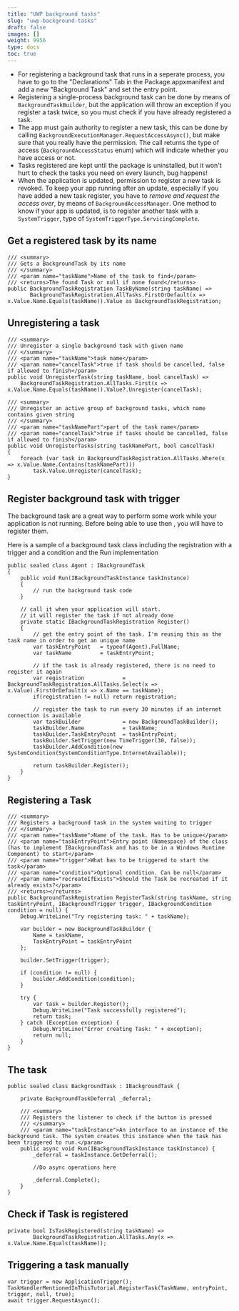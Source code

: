 ```yaml
---
title: "UWP background tasks"
slug: "uwp-background-tasks"
draft: false
images: []
weight: 9956
type: docs
toc: true
---
```


- For registering a background task that runs in a seperate process, you have to go to the "Declarations" Tab in the Package.appxmanifest and add a new "Background Task" and set the entry point.
- Registering a single-process background task can be done by means of `BackgroundTaskBuilder`, but the application will throw an exception if you register a task twice, so you must check if you have already registered a task.
- The app must gain authority to register a new task, this can be done by calling `BackgroundExecutionManager.RequestAccessAsync()`, but make sure that you really have the permission. The call returns the type of access (`BackgroundAccessStatus` enum) which will indicate whether you have access or not.
- Tasks registered are kept until the package is uninstalled, but it won't hurt to check the tasks you need on every launch, bug happens!
- When the application is updated, permission to register a new task is revoked. To keep your app running after an update, especially if you have added a new task register, you have to *remove and request the access over*, by means of `BackgroundAccessManager`. One method to know if your app is updated, is to register another task with a `SystemTrigger`, type of `SystemTriggerType.ServicingComplete`.

## Get a registered task by its name
<!-- language: c# -->   
 
    /// <summary>
    /// Gets a BackgroundTask by its name
    /// </summary>
    /// <param name="taskName">Name of the task to find</param>
    /// <returns>The found Task or null if none found</returns>
    public BackgroundTaskRegistration TaskByName(string taskName) =>
           BackgroundTaskRegistration.AllTasks.FirstOrDefault(x => x.Value.Name.Equals(taskName)).Value as BackgroundTaskRegistration;


## Unregistering a task
<!-- language: c# -->     

    /// <summary>
    /// Unregister a single background task with given name
    /// </summary>
    /// <param name="taskName">task name</param>
    /// <param name="cancelTask">true if task should be cancelled, false if allowed to finish</param>
    public void UnregisterTask(string taskName, bool cancelTask) =>
        BackgroundTaskRegistration.AllTasks.First(x => x.Value.Name.Equals(taskName)).Value?.Unregister(cancelTask);

    /// <summary>
    /// Unregister an active group of background tasks, which name contains given string
    /// </summary>
    /// <param name="taskNamePart">part of the task name</param>
    /// <param name="cancelTask">true if tasks should be cancelled, false if allowed to finish</param>
    public void UnregisterTasks(string taskNamePart, bool cancelTask)
    {
        foreach (var task in BackgroundTaskRegistration.AllTasks.Where(x => x.Value.Name.Contains(taskNamePart)))
            task.Value.Unregister(cancelTask);
    }


## Register background task with trigger
The background task are a great way to perform some work while your application is not running. Before being able to use then , you will have to register them.

Here is a sample of a background task class including the registration with a trigger and a condition and the Run implementation

    public sealed class Agent : IBackgroundTask
    {    
        public void Run(IBackgroundTaskInstance taskInstance)
        {
            // run the background task code
        }
        
        // call it when your application will start.
        // it will register the task if not already done
        private static IBackgroundTaskRegistration Register()
        {
            // get the entry point of the task. I'm reusing this as the task name in order to get an unique name
            var taskEntryPoint   = typeof(Agent).FullName;
            var taskName         = taskEntryPoint;
            
            // if the task is already registered, there is no need to register it again
            var registration            = BackgroundTaskRegistration.AllTasks.Select(x => x.Value).FirstOrDefault(x => x.Name == taskName);
            if(registration != null) return registration;
                            
            // register the task to run every 30 minutes if an internet connection is available
            var taskBuilder             = new BackgroundTaskBuilder();
            taskBuilder.Name            = taskName;
            taskBuilder.TaskEntryPoint  = taskEntryPoint;
            taskBuilder.SetTrigger(new TimeTrigger(30, false));
            taskBuilder.AddCondition(new SystemCondition(SystemConditionType.InternetAvailable));
            
            return taskBuilder.Register();
        }
    }

## Registering a Task
    /// <summary>
    /// Registers a background task in the system waiting to trigger
    /// </summary>
    /// <param name="taskName">Name of the task. Has to be unique</param>
    /// <param name="taskEntryPoint">Entry point (Namespace) of the class (has to implement IBackgroundTask and has to be in a Windows Runtime Component) to start</param>
    /// <param name="trigger">What has to be triggered to start the task</param>
    /// <param name="condition">Optional condition. Can be null</param>
    /// <param name="recreateIfExists">Should the Task be recreated if it already exists?</param>
    /// <returns></returns>
    public BackgroundTaskRegistration RegisterTask(string taskName, string taskEntryPoint, IBackgroundTrigger trigger, IBackgroundCondition condition = null) {
        Debug.WriteLine("Try registering task: " + taskName);

        var builder = new BackgroundTaskBuilder {
            Name = taskName,
            TaskEntryPoint = taskEntryPoint
        };

        builder.SetTrigger(trigger);

        if (condition != null) {
            builder.AddCondition(condition);
        }

        try {
            var task = builder.Register();
            Debug.WriteLine("Task successfully registered");
            return task;
        } catch (Exception exception) {
            Debug.WriteLine("Error creating Task: " + exception);
            return null;
        }
    }

## The task
    public sealed class BackgroundTask : IBackgroundTask {

        private BackgroundTaskDeferral _deferral;

        /// <summary>
        /// Registers the listener to check if the button is pressed
        /// </summary>
        /// <param name="taskInstance">An interface to an instance of the background task. The system creates this instance when the task has been triggered to run.</param>
        public async void Run(IBackgroundTaskInstance taskInstance) {
            _deferral = taskInstance.GetDeferral();

            //Do async operations here

            _deferral.Complete();
        }
    }

## Check if Task is registered
<!-- language: c# -->

    private bool IsTaskRegistered(string taskName) =>
            BackgroundTaskRegistration.AllTasks.Any(x => x.Value.Name.Equals(taskName));
      

## Triggering a task manually
    var trigger = new ApplicationTrigger();
    TaskHandlerMentionedInThisTutorial.RegisterTask(TaskName, entryPoint, trigger, null, true);    
    await trigger.RequestAsync();

